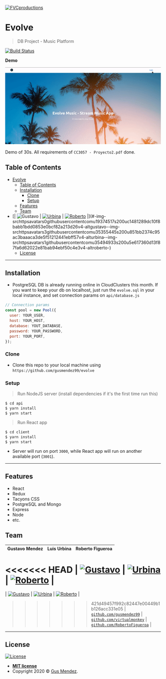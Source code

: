 <a href="http://fvcproductions.com"><img src="https://www.buythelogo.com/wp-content/uploads/2019/03/Letter-E-geometric-line-abstract-shape-logo-vector.jpg" title="FVCproductions" alt="FVCproductions" height=200 ></a>

# Evolve

> DB Project - Music Platform


[![Build Status](http://img.shields.io/travis/badges/badgerbadgerbadger.svg?style=flat-square)](https://travis-ci.org/badges/badgerbadgerbadger) 




**Demo**

![demo GIF](https://raw.githubusercontent.com/gusmendez99/evolve/master/demo.gif)

Demo of 30s. All requirements of `CC3057 - Proyecto2.pdf` done.

## Table of Contents
- [Evolve](#evolve)
  - [Table of Contents](#table-of-contents)
  - [Installation](#installation)
    - [Clone](#clone)
    - [Setup](#setup)
  - [Features](#features)
  - [Team](#team)
- [| ![Gustavo](http://github.com/gusmendez99)    | [![Urbina](https://avatars3.githubusercontent.com/u/35355445?s=200&u=851bb2374c95ac3baaaca3de5f51212441ebff57&v=4)](http://github.com/virtualmonkey) | [![Roberto](https://avatars1.githubusercontent.com/u/35494933?s=200&u=5e617360d13f87fa6d62022e81bab94ebf50c4e3&v=4)](http://github.com/RobertoFigueroa)  |](#-img-srchttpsavatars0githubusercontentcomu19374517s200uc1481289dc10f8babb1bdd0853e0bcf82a213d26v4-altgustavo--img-srchttpsavatars3githubusercontentcomu35355445s200u851bb2374c95ac3baaaca3de5f51212441ebff57v4-alturbina--img-srchttpsavatars1githubusercontentcomu35494933s200u5e617360d13f87fa6d62022e81bab94ebf50c4e3v4-altroberto-)
  - [License](#license)



---

## Installation
- PostgreSQL DB is already running online in CloudClusters this month. If you want to keep your db on localhost, just run the `evolve.sql` in your local instance, and set connection params on `api/database.js`

```javascript
// Connection params
const pool = new Pool({
  user: YOUR_USER,
  host: YOUR_HOST,
  database: YOUT_DATABASE,
  password: YOUR_PASSWORD,
  port: YOUR_PORT,
});
```

### Clone

- Clone this repo to your local machine using `https://github.com/gusmendez99/evolve`

### Setup

> Run NodeJS server (install dependencies if it's the first time run this) 

```shell
$ cd api
$ yarn install
$ yarn start
```

> Run React app

```shell
$ cd client
$ yarn install
$ yarn start
```

- Server will run on port `3000`, while React app will run on another available port (`3001`).

---

## Features

- React
- Redux
- Tacyons CSS
- PostgreSQL and Mongo
- Express
- Node
- etc.


## Team


| Gustavo Mendez | Luis Urbina | Roberto Figueroa |
| :---: |:---:| :---:|
<<<<<<< HEAD
| [![Gustavo](https://avatars0.githubusercontent.com/u/19374517?s=200&u=c1481289dc10f8babb1bdd0853e0bcf82a213d26&v=4)](http://github.com/gusmendez99)    | [![Urbina](https://avatars3.githubusercontent.com/u/35355445?s=200&u=851bb2374c95ac3baaaca3de5f51212441ebff57&v=4)](http://github.com/virtualmonkey) | [![Roberto](https://avatars1.githubusercontent.com/u/35494933?s=200&u=5e617360d13f87fa6d62022e81bab94ebf50c4e3&v=4)](http://github.com/RobertoFigueroa)  |
=======
| [![Gustavo](https://avatars0.githubusercontent.com/u/19374517?s=200&u=c1481289dc10f8babb1bdd0853e0bcf82a213d26&v=4)](http://fvcproductions.com)    | [![Urbina](https://avatars3.githubusercontent.com/u/35355445?s=200&u=851bb2374c95ac3baaaca3de5f51212441ebff57&v=4)](http://fvcproductions.com) | [![Roberto](https://avatars1.githubusercontent.com/u/35494933?s=200&u=5e617360d13f87fa6d62022e81bab94ebf50c4e3&v=4)](http://fvcproductions.com)  |
>>>>>>> 421d49457f992c82447e00449b1b126acc331e05
| <a href="http://github.com/gusmendez99" target="_blank">`github.com/gusmendez99`</a> | <a href="http://github.com/virtualmonkey" target="_blank">`github.com/virtualmonkey`</a> | <a href="http://github.com/RobertoFigueroa" target="_blank">`github.com/RobertoFigueroa`</a> |

---

## License

[![License](http://img.shields.io/:license-mit-blue.svg?style=flat-square)](http://badges.mit-license.org)

- **[MIT license](http://opensource.org/licenses/mit-license.php)**
- Copyright 2020 © <a href="http://gusmendez99.github.io" target="_blank">Gus Mendez</a>.
